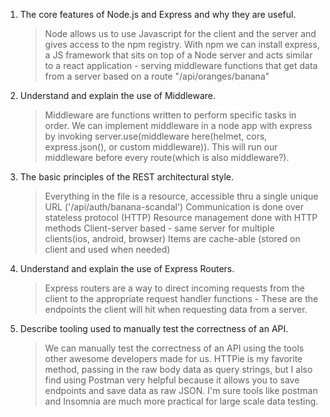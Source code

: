 1. The core features of Node.js and Express and why they are useful.

   > Node allows us to use Javascript for the client and the server and gives access to the npm registry. With npm we can install express, a JS framework that sits on top of a Node server and acts similar to a react application - serving middleware functions that get data from a server based on a route "/api/oranges/banana"

2. Understand and explain the use of Middleware.

   > Middleware are functions written to perform specific tasks in order. We can implement middleware in a node app with express by invoking server.use(middleware here(helmet, cors, express.json(), or custom middleware)). This will run our middleware before every route(which is also middleware?).

3. The basic principles of the REST architectural style.

   > Everything in the file is a resource, accessible thru a single unique URL ('/api/auth/banana-scandal')
   > Communication is done over stateless protocol (HTTP)
   > Resource management done with HTTP methods
   > Client-server based - same server for multiple clients(ios, android, browser)
   > Items are cache-able (stored on client and used when needed)

4. Understand and explain the use of Express Routers.

   > Express routers are a way to direct incoming requests from the client to the appropriate request handler functions - These are the endpoints the client will hit when requesting data from a server.

5. Describe tooling used to manually test the correctness of an API.

   > We can manually test the correctness of an API using the tools other awesome developers made for us. HTTPie is my favorite method, passing in the raw body data as query strings, but I also find using Postman very helpful because it allows you to save endpoints and save data as raw JSON. I'm sure tools like postman and Insomnia are much more practical for large scale data testing.
